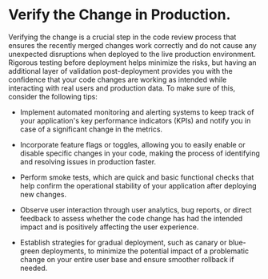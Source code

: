 # Verify the Change in Production.

Verifying the change is a crucial step in the code review process that ensures the recently merged changes work correctly and do not cause any unexpected disruptions when deployed to the live production environment. Rigorous testing before deployment helps minimize the risks, but having an additional layer of validation post-deployment provides you with the confidence that your code changes are working as intended while interacting with real users and production data. To make sure of this, consider the following tips:

- Implement automated monitoring and alerting systems to keep track of your application's key performance indicators (KPIs) and notify you in case of a significant change in the metrics.

- Incorporate feature flags or toggles, allowing you to easily enable or disable specific changes in your code, making the process of identifying and resolving issues in production faster.

- Perform smoke tests, which are quick and basic functional checks that help confirm the operational stability of your application after deploying new changes.

- Observe user interaction through user analytics, bug reports, or direct feedback to assess whether the code change has had the intended impact and is positively affecting the user experience.

- Establish strategies for gradual deployment, such as canary or blue-green deployments, to minimize the potential impact of a problematic change on your entire user base and ensure smoother rollback if needed.
